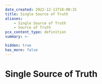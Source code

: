 ```yaml
---
date_created: 2022-12-11T18:00:31
title: Single Source of Truth
aliases:
    - Single Source of Truth
    - Source of Truth
pcx_content_type: definition
summary: >-

hidden: true
has_more: false
---
```


# Single Source of Truth
